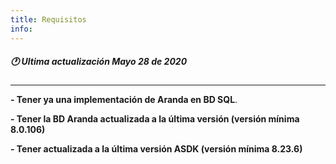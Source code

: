 ```yaml
---
title: Requisitos
info:
---
```

##### 🕐 Ultima actualización Mayo 28 de 2020
<hr>





**- Tener ya una implementación de Aranda en BD SQL**. 

**- Tener la BD Aranda actualizada a la última versión (versión mínima 8.0.106)**

**- Tener actualizada a la última versión ASDK (versión mínima 8.23.6)**
